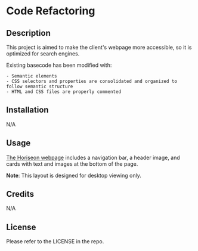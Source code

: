 

# Code Refactoring

## Description

This project is aimed to make the client's webpage more accessible, so it is optimized for search engines. 

Existing basecode has been modified with:

    - Semantic elements
    - CSS selectors and properties are consolidated and organized to follow semantic structure
    - HTML and CSS files are properly commented

## Installation
N/A

## Usage

[The Horiseon webpage](https://nukte-y.github.io/refactor/) includes a navigation bar, a header image, and cards with text and images at the bottom of the page. 


**Note**: This layout is designed for desktop viewing only.

## Credits
N/A

## License
Please refer to the LICENSE in the repo.



